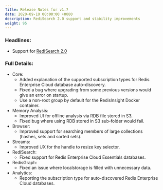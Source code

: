 ```yaml
---
Title: Release Notes for v1.7
date: 2020-09-10 00:00:00 +0000
description: RediSearch 2.0 support and stability improvements
weight: 95
---
```


### Headlines:

- Support for [RediSearch 2.0](https://redislabs.com/blog/introducing-redisearch-2-0/)

### Full Details:

- Core:
    - Added explanation of the supported subscription types for Redis Enterprise Cloud database auto-discovery.
    - Fixed a bug where upgrading from some previous versions would give an error on startup.
    - Use a non-root group by default for the RedisInsight Docker container.
- Memory Analysis:
    - Improved UI for offline analysis via RDB file stored in S3.
    - Fixed bug where using RDB stored in S3 sub-folder would fail.
- Browser:
    - Improved support for searching members of large collections (hashes, sets and sorted sets).
- Streams:
    - Improved UX for the handle to resize key selector.
- RediSearch:
    - Fixed support for Redis Enterprise Cloud Essentials databases.
- RedisGraph:
    - Fixed an issue where localstorage is filled with unnecessary data.
- Analytics:
    - Reporting the subscription type for auto-discovered Redis Enterprise Cloud databases.
